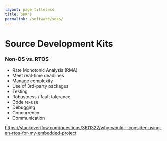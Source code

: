 ```yaml
---
layout: page-titleless
title: SDK's
permalink: /software/sdks/
---
```


Source Development Kits
=======================



### Non-OS vs. RTOS

- Rate Monotonic Analysis (RMA)
- Meet real-time deadlines
- Manage complexity
- Use of 3rd-party packages
- Testing 
- Robustness / fault tolerance
- Code re-use
- Debugging
- Concurrency
- Communication

https://stackoverflow.com/questions/3611322/why-would-i-consider-using-an-rtos-for-my-embedded-project

